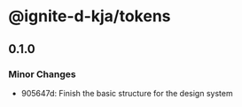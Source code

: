 # @ignite-d-kja/tokens

## 0.1.0

### Minor Changes

- 905647d: Finish the basic structure for the design system
